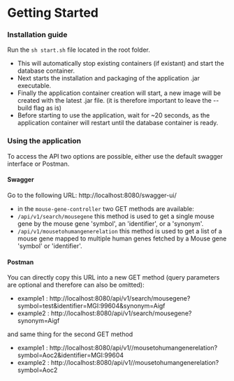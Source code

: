 # Getting Started

###  Installation guide
Run the `sh start.sh` file located in the root folder. 
- This will automatically stop existing containers (if existant) and start the database container.
- Next starts the installation and packaging of the application .jar executable.
- Finally the application container creation will start, a new image 
will be created with the latest .jar file. (it is therefore important to leave the --build flag as is)
- Before starting to use the application, wait for ~20 seconds, as the application container will restart until the database container is ready. 

### Using the application

To access the API two options are possible, either use the default swagger interface or Postman.

#### Swagger

Go to the following URL: http://localhost:8080/swagger-ui/
- in the `mouse-gene-controller` two GET methods are available: 
- `/api/v1/search/mousegene` this method is used to get a single mouse gene by the mouse gene 'symbol', an 'identifier', or a 'synonym'.
- `/api/v1/mousetohumangenerelation` this method is used to get a list of a mouse gene mapped to multiple human genes fetched by a Mouse gene 'symbol' or 'identifier'.

#### Postman

You can directly copy this URL into a new GET method (query parameters are optional and therefore can also be omitted): 
- example1 : http://localhost:8080/api/v1/search/mousegene?symbol=test&identifier=MGI:99604&synonym=Aigf
- example2 : http://localhost:8080/api/v1/search/mousegene?synonym=Aigf

and same thing for the second GET method

- example1 : http://localhost:8080/api/v1//mousetohumangenerelation?symbol=Aoc2&identifier=MGI:99604
- example2 : http://localhost:8080/api/v1//mousetohumangenerelation?symbol=Aoc2
